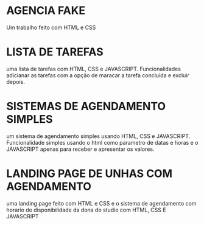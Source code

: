 <!DOCTYPE html>
<html lang="pt-br">

<head>
    <meta charset="UTF-8">
    <meta name="viewport" content="width=h1, initial-scale=1.0">
    <title>PORTFÓLIO</title>
</head>

<body>
        <div>
            <h1>AGENCIA FAKE</h1>
            <P>Um trabalho feito com HTML e CSS </P>
        </div>
        <div>
            <h1>LISTA DE TAREFAS</h1>
            <p>uma lista de tarefas com HTML, CSS e JAVASCRIPT. Funcionalidades adicianar as tarefas com a opção de
                maracar
                a tarefa concluida e excluir depois.</p>
        </div>
        <div>
            <h1>SISTEMAS DE AGENDAMENTO SIMPLES</h1>
                <p>um sistema de agendamento simples usando HTML, CSS e JAVASCRIPT. Funcionalidade simples usando o html
                    como parametro de datas e horas e o JAVASCRIPT apenas para receber e apresentar os valores.</p>
        </div>
        <div>
            <h1>LANDING PAGE DE UNHAS COM AGENDAMENTO </h1>
            <p>uma landing page feito com HTML e CSS e o sistema de agendamento com horario de disponibilidade da dona
                do studio com HTML, CSS E JAVASCRIPT</p>
        </div>

</body>

</html>
